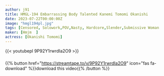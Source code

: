 ```yaml
---
author: j91
title: HMGL-194 Embarrassing Body Talented Kanemi Tomomi Okanishi
date: 2023-07-22T00:00:00Z
image: "hmgl194pl.jpg"
tags: [Censored, Solowork,POV,Nasty, Hardcore,Slender,Submissive Woman	]
maker: [Hmjm  ]
actress: [Okanishi Tomomi]
---
```



{{< youtubepl 9P92Y1rwrdIa2O9 >}}
###

{{% button href="https://streamtape.to/v/9P92Y1rwrdIa2O9" icon="fas fa-download" %}}download this video{{% /button %}}
